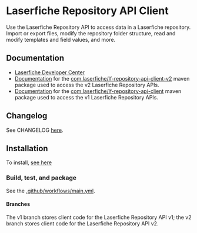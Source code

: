 # Laserfiche Repository API Client

Use the Laserfiche Repository API to access data in a Laserfiche repository. Import or export files, modify the repository folder structure, read and modify templates and field values, and more.

## Documentation

- [Laserfiche Developer Center](https://developer.laserfiche.com/)
- [Documentation](https://laserfiche.github.io/lf-repository-api-client-java/docs/v2/index.html) for the [com.laserfiche/lf-repository-api-client-v2](https://central.sonatype.com/artifact/com.laserfiche/lf-repository-api-client-v2) maven package used to access the v2 Laserfiche Repository APIs.
- [Documentation](https://laserfiche.github.io/lf-repository-api-client-java/docs/v1/index.html) for the [com.laserfiche/lf-repository-api-client](https://central.sonatype.com/artifact/com.laserfiche/lf-repository-api-client) maven package used to access the v1 Laserfiche Repository APIs.

## Changelog

See CHANGELOG [here](https://github.com/Laserfiche/lf-repository-api-client-java/blob/HEAD/CHANGELOG.md).

## Installation

To install, [see here](https://central.sonatype.com/artifact/com.laserfiche/lf-repository-api-client-v2/)

### Build, test, and package

See the [.github/workflows/main.yml](https://github.com/Laserfiche/lf-repository-api-client-java/blob/HEAD/.github/workflows/main.yml).

#### Branches
The v1 branch stores client code for the Laserfiche Repository API v1; the v2 branch stores client code for the Laserfiche Repository API v2.